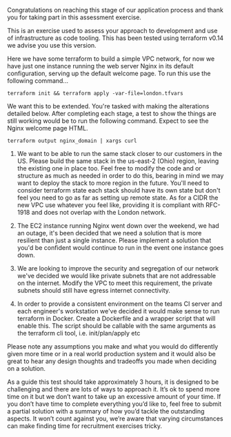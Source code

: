 Congratulations on reaching this stage of our application process and thank you for taking part in this assessment exercise.

This is an exercise used to assess your approach to development and use of infrastructure as code tooling. This has been tested using terraform v0.14 we advise you use this version.

Here we have some terraform to build a simple VPC network, for now we have just one instance running the web server 
Nginx in its default configuration, serving up the default welcome page. To run this use the following command...

    terraform init && terraform apply -var-file=london.tfvars

We want this to be extended. You're tasked with making the alterations detailed below. After completing each stage, 
a test to show the things are still working would be to run the following command. Expect to see the Nginx welcome 
page HTML.

    terraform output nginx_domain | xargs curl


1. We want to be able to run the same stack closer to our customers in the US. Please build the same stack in 
the us-east-2 (Ohio) region, leaving the existing one in place too.  Feel free to modify the code and or structure 
as much as needed in order to do this, bearing in mind we may want to deploy the stack to more region in the future. You'll need to consider terraform state each stack should have its own state but don't feel you need to go as far as setting up remote state. As for a CIDR the new VPC use whatever you feel like, providing it is compliant with RFC-1918 and does not overlap with the London network.

2. The EC2 instance running Nginx went down over the weekend, we had an outage, it's been decided that we need a solution that is more resilient than just a single instance. Please implement a solution that you'd be confident would continue to run in the event one instance goes down. 

3. We are looking to improve the security and segregation of our network we've decided we would like private subnets that are not addressable on the internet. Modify the VPC to meet this requirement, the private subnets should still have egress internet connectivity.

4. In order to provide a consistent environment on the teams CI server and each engineer's workstation we've decided it would make sense to run terraform in Docker. Create a Dockerfile and a wrapper script that will enable this. The script should be callable with the same arguments as the terraform cli tool, i.e. init/plan/apply etc

Please note any assumptions you make and what you would do differently given more time or in a real world production system and it would also be great to hear any design thoughts and tradeoffs you made when deciding on a solution.

As a guide this test should take approximately 3 hours, it is designed to be challenging and there are lots of ways to approach it. It’s ok to spend more time on it but we don’t want to take up an excessive amount of your time. If you don’t have time to complete everything you’d like to, feel free to submit a partial solution with a summary of how you’d tackle the outstanding aspects. It won’t count against you, we’re aware that varying circumstances can make finding time for recruitment exercises tricky.
